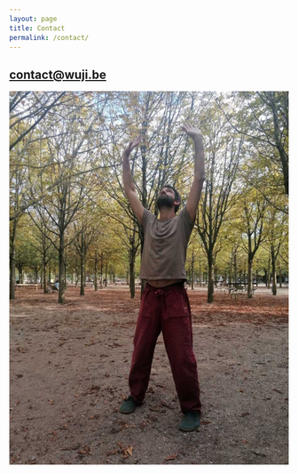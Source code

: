 ```yaml
---
layout: page
title: Contact
permalink: /contact/
---
```


## contact@wuji.be

![Brice Levy](/images/brice_luco.jpg)